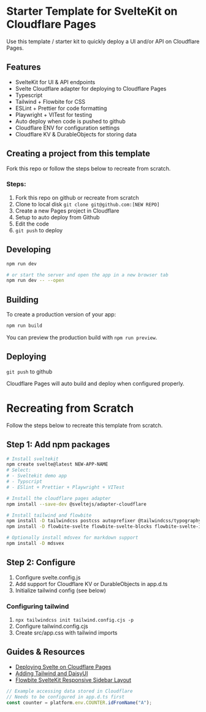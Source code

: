 # Starter Template for SvelteKit on Cloudflare Pages

Use this template / starter kit to quickly deploy a UI and/or API
on Cloudflare Pages.

## Features

- SvelteKit for UI & API endpoints
- Svelte Cloudflare adapter for deploying to Cloudflare Pages
- Typescript
- Tailwind + Flowbite for CSS
- ESLint + Prettier for code formatting
- Playwright + VITest for testing
- Auto deploy when code is pushed to github
- Cloudflare ENV for configuration settings
- Cloudflare KV & DurableObjects for storing data


## Creating a project from this template

Fork this repo or follow the steps below to recreate from scratch.

### Steps:

1. Fork this repo on github or recreate from scratch
1. Clone to local disk `git clone git@github.com:[NEW REPO]`
1. Create a new Pages project in Cloudflare
  1. Setup to auto deploy from Github
1. Edit the code
1. `git push` to deploy


## Developing

```bash
npm run dev

# or start the server and open the app in a new browser tab
npm run dev -- --open
```

## Building

To create a production version of your app:

```bash
npm run build
```

You can preview the production build with `npm run preview`.


## Deploying

`git push` to github

Cloudflare Pages will auto build and deploy when configured properly.


# Recreating from Scratch

Follow the steps below to recreate this template from scratch.

## Step 1: Add npm packages

```bash
# Install sveltekit
npm create svelte@latest NEW-APP-NAME
# Select:
# - Sveltekit demo app
# - Typscript
# - ESlint + Prettier + Playwright + VITest

# Install the cloudflare pages adapter
npm install --save-dev @sveltejs/adapter-cloudflare

# Install tailwind and flowbite
npm install -D tailwindcss postcss autoprefixer @tailwindcss/typography
npm install -D flowbite-svelte flowbite-svelte-blocks flowbite-svelte-icons svelte-heros-v2

# Optionally install mdsvex for markdown support
npm install -D mdsvex
```

## Step 2: Configure

1. Configure svelte.config.js
1. Add support for Cloudflare KV or DurableObjects in app.d.ts
1. Initialize tailwind config (see below)

### Configuring tailwind

1. `npx tailwindcss init tailwind.config.cjs -p`
1. Configure tailwind.config.cjs
1. Create src/app.css with tailwind imports



## Guides & Resources

- [Deploying Svelte on Cloudflare Pages](https://developers.cloudflare.com/pages/framework-guides/deploy-a-svelte-site/)
- [Adding Tailwind and DaisyUI](https://dev.to/brewhousedigital/adding-tailwind-and-daisy-ui-to-sveltekit-2hk5)
- [Flowbite SvelteKit Responsive Sidebar Layout](https://github.com/shinokada/flowbite-sveltekit-responsive-sidebar-layout/blob/main/src/routes/%2Blayout.svelte)

```js
// Example accessing data stored in Cloudflare
// Needs to be configured in app.d.ts first
const counter = platform.env.COUNTER.idFromName("A");
```




